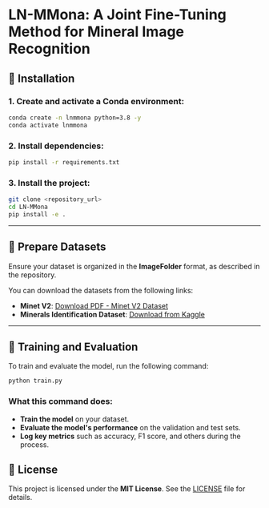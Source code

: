 # LN-MMona: A Joint Fine-Tuning Method for Mineral Image Recognition

## :wrench: Installation

### 1. Create and activate a Conda environment:
```bash
conda create -n lnmmona python=3.8 -y
conda activate lnmmona
````

### 2. Install dependencies:

```bash
pip install -r requirements.txt
```

### 3. Install the project:

```bash
git clone <repository_url>
cd LN-MMona
pip install -e .
```

---

## :floppy_disk: Prepare Datasets

Ensure your dataset is organized in the **ImageFolder** format, as described in the repository.

You can download the datasets from the following links:

* **Minet V2**: [Download PDF - Minet V2 Dataset](#)
* **Minerals Identification Dataset**: [Download from Kaggle](https://www.kaggle.com/datasets)

---

## :rocket: Training and Evaluation

To train and evaluate the model, run the following command:

```bash
python train.py
```

### What this command does:

* **Train the model** on your dataset.
* **Evaluate the model's performance** on the validation and test sets.
* **Log key metrics** such as accuracy, F1 score, and others during the process.
## :page_facing_up: License

This project is licensed under the **MIT License**. See the [LICENSE](#) file for details.

